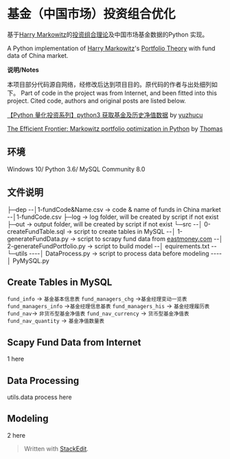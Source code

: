 # 基金（中国市场）投资组合优化
基于[Harry  Markowitz](https://en.m.wikipedia.org/wiki/Harry_Markowitz)的[投资组合理论](https://wiki.mbalib.com/wiki/%E6%8A%95%E8%B5%84%E7%BB%84%E5%90%88%E7%90%86%E8%AE%BA)及中国市场基金数据的Python 实现。

A Python implementation of [Harry  Markowitz](https://en.m.wikipedia.org/wiki/Harry_Markowitz)'s [Portfolio Theory](https://wiki.mbalib.com/wiki/%E6%8A%95%E8%B5%84%E7%BB%84%E5%90%88%E7%90%86%E8%AE%BA) with fund data of China market.

**说明/Notes**

本项目部分代码源自网络，经修改后达到项目目的。原代码的作者与出处细列如下。
Part of code in the project was from Internet, and been fitted into this project. Cited code, authors and original posts are listed below.

[【Python 量化投资系列】python3 获取基金及历史净值数据](https://blog.csdn.net/yuzhucu/article/details/55261024) by [yuzhucu](https://blog.csdn.net/yuzhucu)

[The Efficient Frontier: Markowitz portfolio optimization in Python](https://blog.quantopian.com/markowitz-portfolio-optimization-2/) by [Thomas ](https://blog.quantopian.com/author/twiecki/)

## 环境
Windows 10/ Python 3.6/ MySQL Community 8.0

## 文件说明
├─dep
--│1-fundCode&Name.csv  -> code & name of funds in China market
--│1-fundCode.csv
├─log   -> log folder, will be created by script if not exist
├─out ->  output folder, will be created by script if not exist
└─src
--│ 0-createFundTable.sql -> script to create tables in MySQL
--│ 1-generateFundData.py -> script to scrapy fund data from [eastmoney.com](http://www.eastmoney.com/)
--│ 2-generateFundPortfolio.py -> script to build model
--│ equirements.txt
--└─utils
----│ DataProcess.py -> script to process data before modeling 
----│ PyMySQL.py

## Create Tables in MySQL
 `fund_info` -> `基金基本信息表`
 `fund_managers_chg` ->`基金经理变动一览表`
 `fund_managers_info` ->`基金经理信息基表`
  `fund_managers_his` -> `基金经理履历表`
`fund_nav`-> `非货币型基金净值表`
 `fund_nav_currency` -> `货币型基金净值表`
 `fund_nav_quantity` -> `基金净值数量表`
## Scapy Fund Data from Internet 
1 here
## Data Processing
utils.data process here
## Modeling
2 here

> Written with [StackEdit](https://stackedit.io/). 
